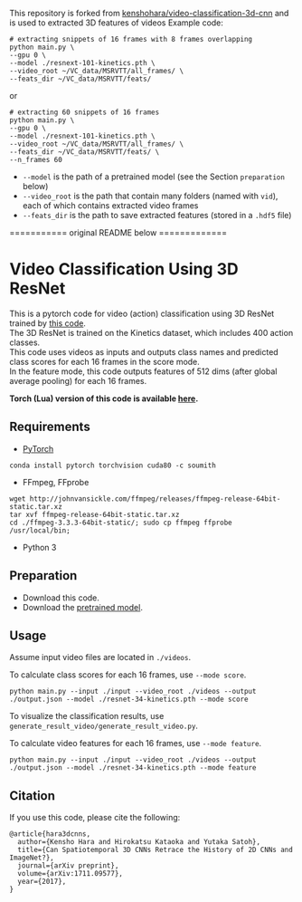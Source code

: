 This repository is forked from [kenshohara/video-classification-3d-cnn](https://github.com/kenshohara/video-classification-3d-cnn) and is used to extracted 3D features of videos
Example code:
```
# extracting snippets of 16 frames with 8 frames overlapping
python main.py \
--gpu 0 \
--model ./resnext-101-kinetics.pth \
--video_root ~/VC_data/MSRVTT/all_frames/ \
--feats_dir ~/VC_data/MSRVTT/feats/
```

or
```
# extracting 60 snippets of 16 frames
python main.py \
--gpu 0 \
--model ./resnext-101-kinetics.pth \
--video_root ~/VC_data/MSRVTT/all_frames/ \
--feats_dir ~/VC_data/MSRVTT/feats/ \
--n_frames 60
```

* `--model` is the path of a pretrained model (see the Section `preparation` below)
* `--video_root` is the path that contain many folders (named with `vid`), each of which contains extracted video frames
* `--feats_dir` is the path to save extracted features (stored in a `.hdf5` file)

=========== original README below =============

# Video Classification Using 3D ResNet

This is a pytorch code for video (action) classification using 3D ResNet trained by [this code](https://github.com/kenshohara/3D-ResNets-PyTorch).  
The 3D ResNet is trained on the Kinetics dataset, which includes 400 action classes.  
This code uses videos as inputs and outputs class names and predicted class scores for each 16 frames in the score mode.  
In the feature mode, this code outputs features of 512 dims (after global average pooling) for each 16 frames.  

**Torch (Lua) version of this code is available [here](https://github.com/kenshohara/video-classification-3d-cnn).**

## Requirements
* [PyTorch](http://pytorch.org/)
```
conda install pytorch torchvision cuda80 -c soumith
```
* FFmpeg, FFprobe
```
wget http://johnvansickle.com/ffmpeg/releases/ffmpeg-release-64bit-static.tar.xz
tar xvf ffmpeg-release-64bit-static.tar.xz
cd ./ffmpeg-3.3.3-64bit-static/; sudo cp ffmpeg ffprobe /usr/local/bin;
```
* Python 3

## Preparation
* Download this code.
* Download the [pretrained model](https://drive.google.com/drive/folders/1zvl89AgFAApbH0At-gMuZSeQB_LpNP-M?usp=sharing).  

## Usage
Assume input video files are located in ```./videos```.

To calculate class scores for each 16 frames, use ```--mode score```.
```
python main.py --input ./input --video_root ./videos --output ./output.json --model ./resnet-34-kinetics.pth --mode score
```
To visualize the classification results, use ```generate_result_video/generate_result_video.py```.

To calculate video features for each 16 frames, use ```--mode feature```.
```
python main.py --input ./input --video_root ./videos --output ./output.json --model ./resnet-34-kinetics.pth --mode feature
```


## Citation
If you use this code, please cite the following:
```
@article{hara3dcnns,
  author={Kensho Hara and Hirokatsu Kataoka and Yutaka Satoh},
  title={Can Spatiotemporal 3D CNNs Retrace the History of 2D CNNs and ImageNet?},
  journal={arXiv preprint},
  volume={arXiv:1711.09577},
  year={2017},
}
```
